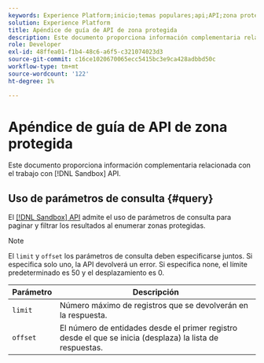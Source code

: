 ```yaml
---
keywords: Experience Platform;inicio;temas populares;api;API;zona protegida;zona protegida;zonas protegidas;zonas protegidas;zonas protegidas
solution: Experience Platform
title: Apéndice de guía de API de zona protegida
description: Este documento proporciona información complementaria relacionada con el trabajo con la API de zona protegida.
role: Developer
exl-id: 48ffea01-f1b4-48c6-a6f5-c321074023d3
source-git-commit: c16ce1020670065ecc5415bc3e9ca428adbbd50c
workflow-type: tm+mt
source-wordcount: '122'
ht-degree: 1%

---
```


# Apéndice de guía de API de zona protegida

Este documento proporciona información complementaria relacionada con el trabajo con [!DNL Sandbox] API.

## Uso de parámetros de consulta {#query}

El [[!DNL Sandbox] API](https://www.adobe.io/experience-platform-apis/references/sandbox) admite el uso de parámetros de consulta para paginar y filtrar los resultados al enumerar zonas protegidas.

>[!NOTE]
>
>El `limit` y `offset` los parámetros de consulta deben especificarse juntos. Si especifica solo uno, la API devolverá un error. Si especifica none, el límite predeterminado es 50 y el desplazamiento es 0.

| Parámetro | Descripción |
| --- | --- |
| `limit` | Número máximo de registros que se devolverán en la respuesta. |
| `offset` | El número de entidades desde el primer registro desde el que se inicia (desplaza) la lista de respuestas. |

